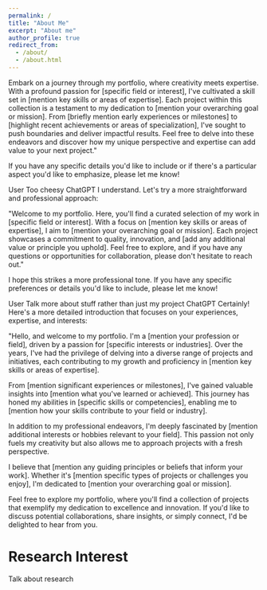 ```yaml
---
permalink: /
title: "About Me"
excerpt: "About me"
author_profile: true
redirect_from: 
  - /about/
  - /about.html
---
```


Embark on a journey through my portfolio, where creativity meets expertise. With a profound passion for [specific field or interest], I've cultivated a skill set in [mention key skills or areas of expertise]. Each project within this collection is a testament to my dedication to [mention your overarching goal or mission]. From [briefly mention early experiences or milestones] to [highlight recent achievements or areas of specialization], I've sought to push boundaries and deliver impactful results. Feel free to delve into these endeavors and discover how my unique perspective and expertise can add value to your next project."

If you have any specific details you'd like to include or if there's a particular aspect you'd like to emphasize, please let me know!




User
Too cheesy
ChatGPT
I understand. Let's try a more straightforward and professional approach:

"Welcome to my portfolio. Here, you'll find a curated selection of my work in [specific field or interest]. With a focus on [mention key skills or areas of expertise], I aim to [mention your overarching goal or mission]. Each project showcases a commitment to quality, innovation, and [add any additional value or principle you uphold]. Feel free to explore, and if you have any questions or opportunities for collaboration, please don't hesitate to reach out."

I hope this strikes a more professional tone. If you have any specific preferences or details you'd like to include, please let me know!




User
Talk more about stuff rather than just my project
ChatGPT
Certainly! Here's a more detailed introduction that focuses on your experiences, expertise, and interests:

"Hello, and welcome to my portfolio. I'm a [mention your profession or field], driven by a passion for [specific interests or industries]. Over the years, I've had the privilege of delving into a diverse range of projects and initiatives, each contributing to my growth and proficiency in [mention key skills or areas of expertise].

From [mention significant experiences or milestones], I've gained valuable insights into [mention what you've learned or achieved]. This journey has honed my abilities in [specific skills or competencies], enabling me to [mention how your skills contribute to your field or industry].

In addition to my professional endeavors, I'm deeply fascinated by [mention additional interests or hobbies relevant to your field]. This passion not only fuels my creativity but also allows me to approach projects with a fresh perspective.

I believe that [mention any guiding principles or beliefs that inform your work]. Whether it's [mention specific types of projects or challenges you enjoy], I'm dedicated to [mention your overarching goal or mission].

Feel free to explore my portfolio, where you'll find a collection of projects that exemplify my dedication to excellence and innovation. If you'd like to discuss potential collaborations, share insights, or simply connect, I'd be delighted to hear from you.

Research Interest
======
Talk about research

